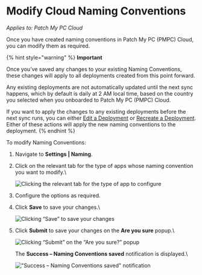 # Modify Cloud Naming Conventions

_Applies to: Patch My PC Cloud_

Once you have created naming conventions in Patch My PC (PMPC) Cloud, you can modify them as required.

{% hint style="warning" %}
**Important**

Once you’ve saved any changes to your existing Naming Conventions, these changes will apply to all deployments created from this point forward.

Any existing deployments are not automatically updated until the next sync happens, which by default is daily at 2 AM local time, based on the country you selected when you onboarded to Patch My PC (PMPC) Cloud.

If you want to apply the changes to any existing deployments before the next sync runs, you can either [Edit a Deployment](../../cloud-deployments/manage-cloud-deployments/edit-a-cloud-deployment.md) or [Recreate a Deployment](../../cloud-deployments/manage-cloud-deployments/recreate-a-cloud-deployment.md). Either of these actions will apply the new naming conventions to the deployment.
{% endhint %}

To modify Naming Conventions:

1. Navigate to **Settings | Naming**.
2.  Click on the relevant tab for the type of apps whose naming convention you want to modify.\\

    ![Clicking the relevant tab for the type of app to configure](../../../.gitbook/assets/image-\(662\).png)
3. Configure the options as required.
4.  Click **Save** to save your changes.\\

    ![Clicking “Save” to save your changes](../../../.gitbook/assets/image-\(663\).png)
5.  Click **Submit** to save your changes on the **Are you sure** popup.\\

    ![Clicking “Submit” on the “Are you sure?” popup](../../../.gitbook/assets/image-\(664\).png)

    The **Success – Naming Conventions saved** notification is displayed.\\

    !["Success – Naming Conventions saved" notification](../../../.gitbook/assets/image-\(1777\).png)
